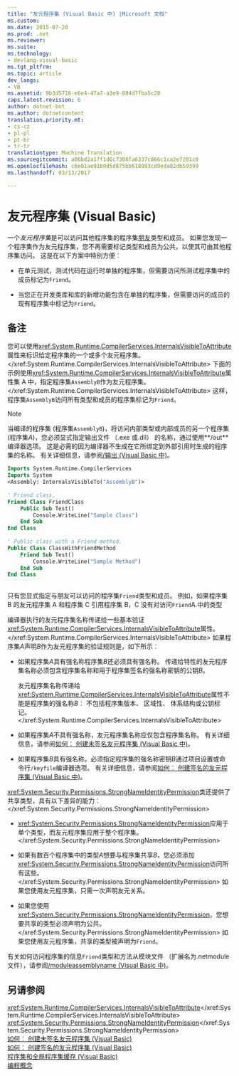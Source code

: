 ```yaml
---
title: "友元程序集 (Visual Basic 中) |Microsoft 文档"
ms.custom: 
ms.date: 2015-07-20
ms.prod: .net
ms.reviewer: 
ms.suite: 
ms.technology:
- devlang-visual-basic
ms.tgt_pltfrm: 
ms.topic: article
dev_langs:
- VB
ms.assetid: 9b3d5716-e6e4-47a7-a3e9-084d7fba5c28
caps.latest.revision: 6
author: dotnet-bot
ms.author: dotnetcontent
translation.priority.mt:
- cs-cz
- pl-pl
- pt-br
- tr-tr
translationtype: Machine Translation
ms.sourcegitcommit: a06bd2a17f1d6c7308fa6337c866c1ca2e7281c0
ms.openlocfilehash: c6e01ae91b9d5d875bb618993cd9eda82db59399
ms.lasthandoff: 03/13/2017

---
```

# <a name="friend-assemblies-visual-basic"></a>友元程序集 (Visual Basic)
一个*友元程序集*是可以访问其他程序集的程序集[朋友](../../../../visual-basic/language-reference/modifiers/friend.md)类型和成员。 如果您发现一个程序集作为友元程序集，您不再需要标记类型和成员为公共，以使其可由其他程序集访问。 这是在以下方案中特别方便︰  
  
-   在单元测试，测试代码在运行时单独的程序集，但需要访问所测试程序集中的成员标记为`Friend`。  
  
-   当您正在开发类库和库的新增功能包含在单独的程序集，但需要访问的成员的现有程序集中标记为`Friend`。  
  
## <a name="remarks"></a>备注  
 您可以使用<xref:System.Runtime.CompilerServices.InternalsVisibleToAttribute>属性来标识给定程序集的一个或多个友元程序集。</xref:System.Runtime.CompilerServices.InternalsVisibleToAttribute> 下面的示例使用<xref:System.Runtime.CompilerServices.InternalsVisibleToAttribute>属性集 A 中，指定程序集`AssemblyB`作为友元程序集。</xref:System.Runtime.CompilerServices.InternalsVisibleToAttribute> 这样，程序集`AssemblyB`访问所有类型和成员的程序集标记为`Friend`。  
  
> [!NOTE]
>  当编译的程序集 (程序集`AssemblyB`)，将访问内部类型或内部成员的另一个程序集 (程序集*A*)，您必须显式指定输出文件 （.exe 或.dll） 的名称，通过使用**/out**编译器选项。 这是必需的因为编译器不生成在它所绑定到外部引用时生成的程序集的名称。 有关详细信息，请参阅[/输出 (Visual Basic 中)](../../../../visual-basic/reference/command-line-compiler/out.md)。  
  
```vb  
Imports System.Runtime.CompilerServices  
Imports System  
<Assembly: InternalsVisibleTo("AssemblyB")>   
  
' Friend class.  
Friend Class FriendClass  
    Public Sub Test()  
        Console.WriteLine("Sample Class")  
    End Sub  
End Class  
  
' Public class with a Friend method.  
Public Class ClassWithFriendMethod  
    Friend Sub Test()  
        Console.WriteLine("Sample Method")  
    End Sub  
End Class  
  
```  
  
 只有您显式指定与朋友可以访问的程序集`Friend`类型和成员。 例如，如果程序集 B 的友元程序集 A 和程序集 C 引用程序集 B，C 没有对访问`Friend`A.中的类型  
  
 编译器执行的友元程序集名称传递给一些基本验证<xref:System.Runtime.CompilerServices.InternalsVisibleToAttribute>属性。</xref:System.Runtime.CompilerServices.InternalsVisibleToAttribute> 如果程序集*A*声明*B*作为友元程序集的验证规则是，如下所示︰  
  
-   如果程序集*A*具有强名称程序集*B*还必须具有强名称。 传递给特性的友元程序集名称必须包含程序集名称和用于程序集签名的强名称密钥的公钥*B*。  
  
     友元程序集名称传递给<xref:System.Runtime.CompilerServices.InternalsVisibleToAttribute>属性不能是程序集的强名称*B*︰ 不包括程序集版本、 区域性、 体系结构或公钥标记。</xref:System.Runtime.CompilerServices.InternalsVisibleToAttribute>  
  
-   如果程序集*A*不具有强名称，友元程序集名称应仅包含程序集名称。 有关详细信息，请参阅[如何︰ 创建未签名友元程序集 (Visual Basic 中)](../../../../visual-basic/programming-guide/concepts/assemblies-gac/how-to-create-unsigned-friend-assemblies.md)。  
  
-   如果程序集*B*具有强名称，必须指定程序集的强名称密钥*B*通过项目设置或命令行`/keyfile`编译器选项。 有关详细信息，请参阅[如何︰ 创建签名的友元程序集 (Visual Basic 中)](../../../../visual-basic/programming-guide/concepts/assemblies-gac/how-to-create-signed-friend-assemblies.md)。  
  
 <xref:System.Security.Permissions.StrongNameIdentityPermission>类还提供了共享类型，具有以下差异的能力︰</xref:System.Security.Permissions.StrongNameIdentityPermission>  
  
-   <xref:System.Security.Permissions.StrongNameIdentityPermission>应用于单个类型，而友元程序集应用于整个程序集。</xref:System.Security.Permissions.StrongNameIdentityPermission>  
  
-   如果有数百个程序集中的类型*A*想要与程序集共享*B*，您必须添加<xref:System.Security.Permissions.StrongNameIdentityPermission>访问所有这些。</xref:System.Security.Permissions.StrongNameIdentityPermission> 如果您使用友元程序集，只需一次声明友元关系。  
  
-   如果您使用<xref:System.Security.Permissions.StrongNameIdentityPermission>，您想要共享的类型必须声明为公共。</xref:System.Security.Permissions.StrongNameIdentityPermission> 如果您使用友元程序集，共享的类型被声明为`Friend`。  
  
 有关如何访问程序集的信息`Friend`类型和方法从模块文件 （扩展名为.netmodule 文件），请参阅[/moduleassemblyname (Visual Basic 中)](../../../../visual-basic/reference/command-line-compiler/moduleassemblyname.md)。  
  
## <a name="see-also"></a>另请参阅  
 <xref:System.Runtime.CompilerServices.InternalsVisibleToAttribute></xref:System.Runtime.CompilerServices.InternalsVisibleToAttribute>   
 <xref:System.Security.Permissions.StrongNameIdentityPermission></xref:System.Security.Permissions.StrongNameIdentityPermission>   
 [如何︰ 创建未签名友元程序集 (Visual Basic)](../../../../visual-basic/programming-guide/concepts/assemblies-gac/how-to-create-unsigned-friend-assemblies.md)   
 [如何︰ 创建签名的友元程序集 (Visual Basic)](../../../../visual-basic/programming-guide/concepts/assemblies-gac/how-to-create-signed-friend-assemblies.md)   
 [程序集和全局程序集缓存 (Visual Basic)](../../../../visual-basic/programming-guide/concepts/assemblies-gac/index.md)   
 [编程概念](../../../../visual-basic/programming-guide/concepts/index.md)
